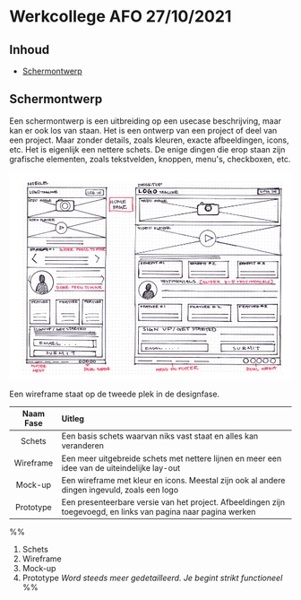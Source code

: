 # Werkcollege AFO 27/10/2021

## Inhoud

- [Schermontwerp](#Schermontwerp)

## Schermontwerp

Een schermontwerp is een uitbreiding op een usecase beschrijving, maar kan er ook los van staan. Het is een ontwerp van een project of deel van een project. Maar zonder details, zoals kleuren, exacte afbeeldingen, icons, etc. Het is eigenlijk een nettere schets. De enige dingen die erop staan zijn grafische elementen, zoals tekstvelden, knoppen, menu's, checkboxen, etc.

![wireframe](../../assets/afo/2021-10-27/wireframe.png)

Een wireframe staat op de tweede plek in de designfase.

| Naam Fase | Uitleg                                                                                                          |
|:---------:|:--------------------------------------------------------------------------------------------------------------- |
|  Schets   | Een basis schets waarvan niks vast staat en alles kan veranderen                                                |
| Wireframe | Een meer uitgebreide schets met nettere lijnen en meer een idee van de uiteindelijke lay-out                    |
|  Mock-up  | Een wireframe met kleur en icons. Meestal zijn ook al andere dingen ingevuld, zoals een logo                    |
| Prototype | Een presenteerbare versie van het project. Afbeeldingen zijn toegevoegd, en links van pagina naar pagina werken |

%%
1. Schets
2. Wireframe
3. Mock-up
4. Prototype
   _Word steeds meer gedetailleerd. Je begint strikt functioneel_
%%